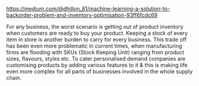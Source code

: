 https://medium.com/@dhillon_81/machine-learning-a-solution-to-backorder-problem-and-inventory-optimisation-93ff6fcdc69

For any business, the worst scenario is getting out of product inventory when customers are ready to buy your product. Keeping a stock of every item in store is another burden to carry for every business. This trade off has been even more problematic in current times, when manufacturing firms are flooding with SKUs (Stock Keeping Unit) ranging from product sizes, flavours, styles etc. To cater personalised demand companies are customising products by adding various features to it & this is making life even more complex for all parts of businesses involved in the whole supply chain.
